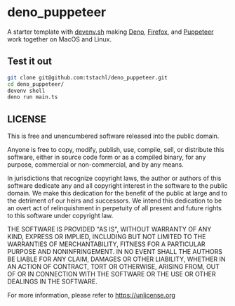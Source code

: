 # deno_puppeteer

A starter template with [devenv.sh](https://devenv.sh) making
[Deno](https://deno.com), [Firefox](https://firefox.com), and
[Puppeteer](https://pptr.dev) work together on MacOS and Linux.

## Test it out
```bash
git clone git@github.com:tstachl/deno_puppeteer.git
cd deno_puppeteer/
devenv shell
deno run main.ts
```

## LICENSE
This is free and unencumbered software released into the public domain.

Anyone is free to copy, modify, publish, use, compile, sell, or
distribute this software, either in source code form or as a compiled
binary, for any purpose, commercial or non-commercial, and by any
means.

In jurisdictions that recognize copyright laws, the author or authors
of this software dedicate any and all copyright interest in the
software to the public domain. We make this dedication for the benefit
of the public at large and to the detriment of our heirs and
successors. We intend this dedication to be an overt act of
relinquishment in perpetuity of all present and future rights to this
software under copyright law.

THE SOFTWARE IS PROVIDED "AS IS", WITHOUT WARRANTY OF ANY KIND,
EXPRESS OR IMPLIED, INCLUDING BUT NOT LIMITED TO THE WARRANTIES OF
MERCHANTABILITY, FITNESS FOR A PARTICULAR PURPOSE AND NONINFRINGEMENT.
IN NO EVENT SHALL THE AUTHORS BE LIABLE FOR ANY CLAIM, DAMAGES OR
OTHER LIABILITY, WHETHER IN AN ACTION OF CONTRACT, TORT OR OTHERWISE,
ARISING FROM, OUT OF OR IN CONNECTION WITH THE SOFTWARE OR THE USE OR
OTHER DEALINGS IN THE SOFTWARE.

For more information, please refer to <https://unlicense.org>
